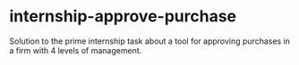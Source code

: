 # internship-approve-purchase
Solution to the prime internship task about a tool for approving purchases in a firm with 4 levels of management.
